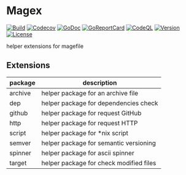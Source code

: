 # Magex

[![Build](https://github.com/iwaltgen/magex/actions/workflows/build.yml/badge.svg)](https://github.com/iwaltgen/magex/actions/workflows/build.yml)
[![Codecov](https://codecov.io/gh/iwaltgen/magex/branch/main/graph/badge.svg?token=LF4hBvHOQW)](https://codecov.io/gh/iwaltgen/magex)
[![GoDoc](https://pkg.go.dev/badge/github.com/iwaltgen/magex)](https://pkg.go.dev/github.com/iwaltgen/magex)
[![GoReportCard](https://goreportcard.com/badge/github.com/iwaltgen/magex)](https://goreportcard.com/report/github.com/iwaltgen/magex)
[![CodeQL](https://github.com/iwaltgen/magex/actions/workflows/code-ql.yml/badge.svg)](https://github.com/iwaltgen/magex/actions/workflows/code-ql.yml)
[![Version](https://img.shields.io/badge/version-v0.3.0-blue.svg)](https://github.com/iwaltgen/magex/tags)
[![License](https://img.shields.io/github/license/iwaltgen/magex)](https://github.com/iwaltgen/magex/blob/main/LICENSE)

helper extensions for magefile

## Extensions

| package | description                             |
| ------- | --------------------------------------- |
| archive | helper package for an archive file      |
| dep     | helper package for dependencies check   |
| github  | helper package for request GitHub       |
| http    | helper package for request HTTP         |
| script  | helper package for \*nix script         |
| semver  | helper package for semantic versioning  |
| spinner | helper package for ascii spinner        |
| target  | helper package for check modified files |

